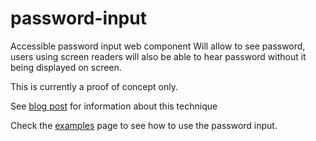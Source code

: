 # password-input
Accessible password input web component
Will allow to see password, users using screen readers will also be able to
hear password without it being displayed on screen.

This is currently a proof of concept only.

See  [blog post](https://ca.non.co.il/index.php/accessible-password-input/) for information about this technique

Check the [examples](https://yonjah.github.io/password-input/examples.html) page to see how to use the password input.
